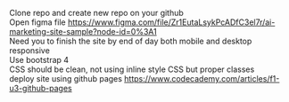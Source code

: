 Clone repo and create new repo on your github<br />
Open figma file https://www.figma.com/file/Zr1EutaLsykPcADfC3el7r/ai-marketing-site-sample?node-id=0%3A1<br />
Need you to finish the site by end of day both mobile and desktop responsive<br />
Use bootstrap 4<br />
CSS should be clean, not using inline style CSS but proper classes<br />
deploy site using github pages https://www.codecademy.com/articles/f1-u3-github-pages<br />
